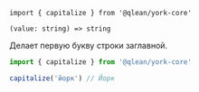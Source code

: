 `import { capitalize } from '@qlean/york-core'`

`(value: string) => string`

Делает первую букву строки заглавной.

```js static
import { capitalize } from '@qlean/york-core'

capitalize('йорк') // Йорк
```
